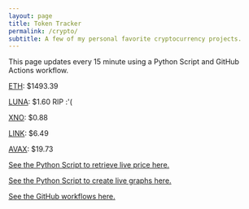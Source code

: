 ```yaml
---
layout: page
title: Token Tracker
permalink: /crypto/
subtitle: A few of my personal favorite cryptocurrency projects.
---
```


 This page updates every 15 minute using a Python Script and GitHub Actions workflow.


<!--BEGINCRYPTOINPUT-->
[ETH](https://smfxfc.github.io/crypto/eth.html): $1493.39

[LUNA](https://smfxfc.github.io/crypto/luna.html): $1.60 RIP :'(

[XNO](https://smfxfc.github.io/crypto/xno.html): $0.88

[LINK](https://smfxfc.github.io/crypto/link.html): $6.49

[AVAX](https://smfxfc.github.io/crypto/avax.html): $19.73

<!--ENDCRYPTOINPUT-->
 
 
[See the Python Script to retrieve live price here.](https://github.com/smfxfc/smfxfc.github.io/blob/master/src/get_cryptos.py)

[See the Python Script to create live graphs here.](https://github.com/smfxfc/smfxfc.github.io/blob/master/src/graph_crypto.py)

[See the GitHub workflows here.](https://github.com/smfxfc/smfxfc.github.io/blob/master/.github/workflows/)
